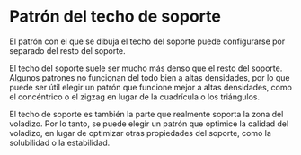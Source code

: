 Patrón del techo de soporte
====
El patrón con el que se dibuja el techo del soporte puede configurarse por separado del resto del soporte.

El techo del soporte suele ser mucho más denso que el resto del soporte. Algunos patrones no funcionan del todo bien a altas densidades, por lo que puede ser útil elegir un patrón que funcione mejor a altas densidades, como el concéntrico o el zigzag en lugar de la cuadrícula o los triángulos.

El techo de soporte es también la parte que realmente soporta la zona del voladizo. Por lo tanto, se puede elegir un patrón que optimice la calidad del voladizo, en lugar de optimizar otras propiedades del soporte, como la solubilidad o la estabilidad.